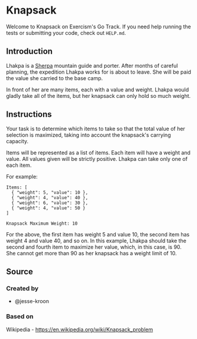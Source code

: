 # Knapsack

Welcome to Knapsack on Exercism's Go Track.
If you need help running the tests or submitting your code, check out `HELP.md`.

## Introduction

Lhakpa is a [Sherpa][sherpa] mountain guide and porter.
After months of careful planning, the expedition Lhakpa works for is about to leave.
She will be paid the value she carried to the base camp.

In front of her are many items, each with a value and weight.
Lhakpa would gladly take all of the items, but her knapsack can only hold so much weight.

[sherpa]: https://en.wikipedia.org/wiki/Sherpa_people#Mountaineering

## Instructions

Your task is to determine which items to take so that the total value of her selection is maximized, taking into account the knapsack's carrying capacity.

Items will be represented as a list of items.
Each item will have a weight and value.
All values given will be strictly positive.
Lhakpa can take only one of each item.

For example:

```text
Items: [
  { "weight": 5, "value": 10 },
  { "weight": 4, "value": 40 },
  { "weight": 6, "value": 30 },
  { "weight": 4, "value": 50 }
]

Knapsack Maximum Weight: 10
```

For the above, the first item has weight 5 and value 10, the second item has weight 4 and value 40, and so on.
In this example, Lhakpa should take the second and fourth item to maximize her value, which, in this case, is 90.
She cannot get more than 90 as her knapsack has a weight limit of 10.

## Source

### Created by

- @jesse-kroon

### Based on

Wikipedia - https://en.wikipedia.org/wiki/Knapsack_problem